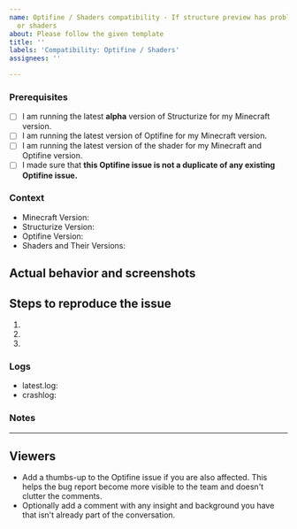 ```yaml
---
name: Optifine / Shaders compatibility - If structure preview has problem with optifine
  or shaders
about: Please follow the given template
title: ''
labels: 'Compatibility: Optifine / Shaders'
assignees: ''

---
```


<!-- PLEASE DO NOT DELETE TOPICS AS YOUR ISSUE WILL GET CLOSED -->
### Prerequisites <!-- replace "space" with "x" for ticking the boxes -->

- [ ] I am running the latest **alpha** version of Structurize for my Minecraft version.
- [ ] I am running the latest version of Optifine for my Minecraft version.
- [ ] I am running the latest version of the shader for my Minecraft and Optifine version.
- [ ] I made sure that **this Optifine issue is not a duplicate of any existing Optifine issue.**

### Context <!-- Exact version, eg: 0.9.126-ALPHA or 0.9.2-RELEASE, please don't just give the Minecraft version you're playing.-->

- Minecraft Version:
- Structurize Version:
- Optifine Version:
- Shaders and Their Versions:

## Actual behavior and **screenshots**
<!-- Please provide screenshots as it really helps us to find the root cause -->

## Steps to reproduce the issue

<!-- What should we do to make this issue show up in our own game?
     Try to give as much detail as possible here too so it's easier for us to reproduce this issue. -->

1. <!-- Do this -->
2. <!-- And then this -->
3. <!-- So that this happens -->

### Logs

<!-- Add your latest.log and crashlog (if you got one) to https://gist.github.com/ and put the link below. Those are often important in figuring out where issues are. -->

- latest.log: <!-- USE GIST DON'T DIRECT UPLOAD PLEASE -->
- crashlog: <!-- USE GIST DON'T DIRECT UPLOAD PLEASE -->

### Notes
<!-- Add any other context about the problem here. -->

---
## Viewers

* Add a thumbs-up to the Optifine issue if you are also affected. This helps the bug report become more visible to the team and doesn't clutter the comments.
* Optionally add a comment with any insight and background you have that isn't already part of the conversation.
